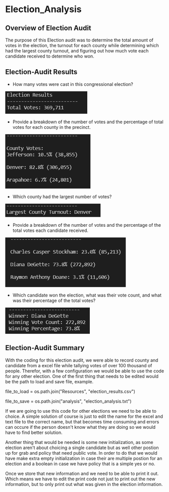 # Election_Analysis

## Overview of Election Audit

The purpose of this Election audit was to determine the total amount of votes in the election, the turnout for each county while determining which had the largest county turnout, and figuring out how much vote each candidate received to determine who won.

## Election-Audit Results

- How many votes were cast in this congressional election?

![](https://github.com/Kevin-C3923/Election_Analysis/blob/main/Resources/total_votes.jpg)

- Provide a breakdown of the number of votes and the percentage of total votes for each county in the precinct.

![](https://github.com/Kevin-C3923/Election_Analysis/blob/main/Resources/county_votes.jpg)

- Which county had the largest number of votes?

![](https://github.com/Kevin-C3923/Election_Analysis/blob/main/Resources/largest_county_votes.jpg)

- Provide a breakdown of the number of votes and the percentage of the total votes each candidate received.

![](https://github.com/Kevin-C3923/Election_Analysis/blob/main/Resources/candidates_votes.jpg)

- Which candidate won the election, what was their vote count, and what was their percentage of the total votes?

![](https://github.com/Kevin-C3923/Election_Analysis/blob/main/Resources/winning_candidate.jpg)

## Election-Audit Summary

With the coding for this election audit, we were able to record county and candidate from a excel file while tallying votes of over 100 thousand of people. Therefor, with a few configuration we would be able to use the code for any other election. One of the first thing that needs to be edited would be the path to load and save file, example.

file_to_load = os.path.join("Resources", "election_results.csv")

file_to_save = os.path.join("analysis", "election_analysis.txt")

If we are going to use this code for other elections we need to be able to choice. A simple solution of course is just to edit the name for the excel and text file to the correct name, but that becomes time consuming and errors can occure if the person doesn't know what they are doing so we would have to find better solution.

Another thing that would be needed is some new initialization, as some election aren't about choicing a single candidate but as well other postion up for grab and policy that need public vote. In order to do that we would have make extra empty initialization in case their are multiple postion for an election and a boolean in case we have policy that is a simple yes or no. 

Once we store that new information and we need to be able to print it out. Which means we have to edit the print code not just to print out the new information, but to only print out what was given in the election information.


